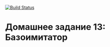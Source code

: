 [![Build Status](
  https://travis-ci.com/bergentroll/otus-cpp-13.svg?branch=master
)](https://travis-ci.com/bergentroll/otus-cpp-13)

# Домашнее задание 13: Базоимитатор
